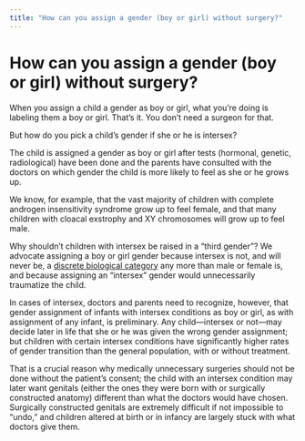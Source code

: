 ```yaml
---
title: "How can you assign a gender (boy or girl) without surgery?"
---
```


# How can you assign a gender (boy or girl) without surgery?

<p>When you assign a child a gender as boy or girl, what you&#8217;re doing is labeling them a boy or girl. That&#8217;s it. You don&#8217;t need a surgeon for that.  </p>

<p>But how do you pick a child&#8217;s gender if she or he is intersex?  </p>

<p>The child is assigned a gender as boy or girl after tests (hormonal, genetic, radiological) have been done and the parents have consulted with the doctors on which gender the child is more likely to feel as she or he grows up.  </p>

<p>We know, for example, that the vast majority of children with complete androgen insensitivity syndrome grow up to feel female, and that many children with cloacal exstrophy and XY chromosomes will grow up to feel male.  </p>

<p>Why shouldn&#8217;t children with intersex be raised in a &#8220;third gender&#8221;? We advocate assigning a boy or girl gender because intersex is not, and will never be, a <a href="/faq/what%5C_is%5C_intersex">discrete biological category</a> any more than male or female is, and because assigning an &#8220;intersex&#8221; gender would unnecessarily traumatize the child.  </p>

<p>In cases of intersex, doctors and parents need to recognize, however, that gender assignment of infants with intersex conditions as boy or girl, as with assignment of any infant, is preliminary. Any child&#8212;intersex or not&#8212;may decide later in life that she or he was given the wrong gender assignment; but children with certain intersex conditions have significantly higher rates of gender transition than the general population, with or without treatment.  </p>

<p>That is a crucial reason why medically unnecessary surgeries should not be done without the patient&#8217;s consent; the child with an intersex condition may later want genitals (either the ones they were born with or surgically constructed anatomy) different than what the doctors would have chosen. Surgically constructed genitals are extremely difficult if not impossible to &#8220;undo,&#8221; and children altered at birth or in infancy are largely stuck with what doctors give them.</p>